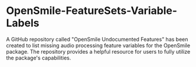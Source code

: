 # OpenSmile-FeatureSets-Variable-Labels
A GitHub repository called "OpenSmile Undocumented Features" has been created to list missing audio processing feature variables for the OpenSmile package. The repository provides a helpful resource for users to fully utilize the package's capabilities.
